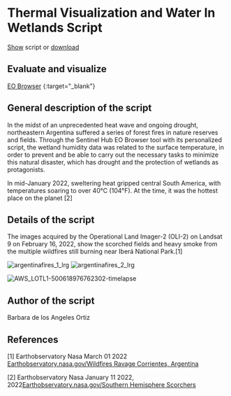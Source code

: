 # Thermal Visualization and Water In Wetlands Script 

[Show](README.md) script or [download](script.js)

 ## Evaluate and visualize
 
[EO Browser](https://sentinelshare.page.link/bjQi) {:target="_blank"}

 ## General description of the script
 
In the midst of an unprecedented heat wave and ongoing drought, northeastern Argentina suffered a series of forest fires in nature reserves and fields. Through the Sentinel Hub EO Browser tool with its personalized script, the wetland humidity data was related to the surface temperature, in order to prevent and be able to carry out the necessary tasks to minimize this natural disaster, which has drought and the protection of wetlands as protagonists.  

In mid-January 2022, sweltering heat gripped central South America, with temperatures soaring to over 40°C (104°F). At the time, it was the hottest place on the planet [2]

 ## Details of the script
 
 The images acquired by the Operational Land Imager-2 (OLI-2) on Landsat 9 on February 16, 2022, show the scorched fields and heavy smoke from the multiple wildfires still burning near Iberá National Park.[1]
 
![argentinafires_1_lrg](https://user-images.githubusercontent.com/105976212/189236884-b5065295-0c54-4802-b7c7-0c3be17797d6.jpg)
![argentinafires_2_lrg](https://user-images.githubusercontent.com/105976212/189236901-e0b53e5c-d5f4-4236-b71c-7baa9d4004ab.jpg)

 ![AWS_LOTL1-500618976762302-timelapse](https://user-images.githubusercontent.com/105976212/189212267-45dd173d-4b0d-45fd-8684-ab82434e7f10.gif)
 
 ## Author of the script
 
 Barbara de los Angeles Ortiz
 
 ## References
 
 [1] Earthobservatory Nasa March 01 2022  [Earthobservatory.nasa.gov/Wildfires Ravage Corrientes, Argentina](https://earthobservatory.nasa.gov/images/149478/wildfires-ravage-corrientes-argentina)
 
 [2]  Earthobservatory Nasa January 11 2022, 2022[Earthobservatory.nasa.gov/Southern Hemisphere Scorchers](https://earthobservatory.nasa.gov/images/149331/southern-hemisphere-scorchers)


